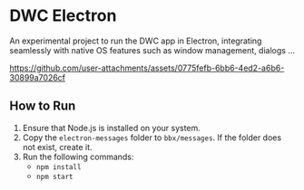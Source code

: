 # DWC Electron

An experimental project to run the DWC app in Electron, integrating seamlessly with native OS features such as window management, dialogs ...


https://github.com/user-attachments/assets/0775fefb-6bb6-4ed2-a6b6-30899a7026cf


## How to Run

1. Ensure that Node.js is installed on your system.
2. Copy the `electron-messages` folder to `bbx/messages`. If the folder does not exist, create it.
3. Run the following commands:
   - `npm install`
   - `npm start`


